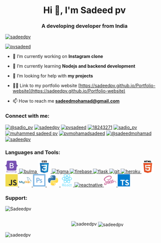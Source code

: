 <h1 align="center">Hi 👋, I'm Sadeed pv</h1>
<h3 align="center">A developing developer from India</h3>

<p align="left"> <a href="https://github.com/ryo-ma/github-profile-trophy"><img src="https://github-profile-trophy.vercel.app/?username=sadeedpv" alt="sadeedpv" /></a> </p>

<p align="left"> <a href="https://twitter.com/pvsadeed" target="blank"><img src="https://img.shields.io/twitter/follow/pvsadeed?logo=twitter&style=for-the-badge" alt="pvsadeed" /></a> </p>

- 🔭 I’m currently working on **Instagram clone**

- 🌱 I’m currently learning **Nodejs and backend development**

- 🤝 I’m looking for help with **my projects**

- 👨‍💻 Link to my portfolio website [https://sadeedpv.github.io/Portfolio-website](https://sadeedpv.github.io/Portfolio-website)

- 📫 How to reach me **sadeedmohamad@gmail.com**

<h3 align="left">Connect with me:</h3>
<p align="left">
<a href="https://codepen.io/sadio_pv" target="blank"><img align="center" src="https://raw.githubusercontent.com/rahuldkjain/github-profile-readme-generator/master/src/images/icons/Social/codepen.svg" alt="@sadio_pv" height="30" width="40" /></a>
<a href="https://dev.to/sadeedpv" target="blank"><img align="center" src="https://raw.githubusercontent.com/rahuldkjain/github-profile-readme-generator/master/src/images/icons/Social/devto.svg" alt="sadeedpv" height="30" width="40" /></a>
<a href="https://twitter.com/pvsadeed" target="blank"><img align="center" src="https://raw.githubusercontent.com/rahuldkjain/github-profile-readme-generator/master/src/images/icons/Social/twitter.svg" alt="pvsadeed" height="30" width="40" /></a>
<a href="https://stackoverflow.com/users/18243271" target="blank"><img align="center" src="https://raw.githubusercontent.com/rahuldkjain/github-profile-readme-generator/master/src/images/icons/Social/stack-overflow.svg" alt="18243271" height="30" width="40" /></a>
<a href="https://instagram.com/sadio_pv" target="blank"><img align="center" src="https://raw.githubusercontent.com/rahuldkjain/github-profile-readme-generator/master/src/images/icons/Social/instagram.svg" alt="sadio_pv" height="30" width="40" /></a>
<a href="https://linkedin.com/in/muhammed-sadeed-pv-b26023239" target="blank"><img align="center" src="https://raw.githubusercontent.com/rahuldkjain/github-profile-readme-generator/master/src/images/icons/Social/linked-in-alt.svg" alt="muhammed sadeed pv" height="30" width="40" /></a>
<a href="https://dribbble.com/sadeed_pv" target="blank"><img align="center" src="https://raw.githubusercontent.com/rahuldkjain/github-profile-readme-generator/master/src/images/icons/Social/dribbble.svg" alt="pvmohamadsadeed" height="30" width="40" /></a>
<a href="https://medium.com/@sadeedmohamad" target="blank"><img align="center" src="https://raw.githubusercontent.com/rahuldkjain/github-profile-readme-generator/master/src/images/icons/Social/medium.svg" alt="@sadeedmohamad" height="30" width="40" /></a>
<a href="https://www.leetcode.com/sadeedpv" target="blank"><img align="center" src="https://raw.githubusercontent.com/rahuldkjain/github-profile-readme-generator/master/src/images/icons/Social/leet-code.svg" alt="sadeedpv" height="30" width="40" /></a>
</p>

<h3 align="left">Languages and Tools:</h3>
<p align="left"> <a href="https://getbootstrap.com" target="_blank" rel="noreferrer"> <img src="https://raw.githubusercontent.com/devicons/devicon/master/icons/bootstrap/bootstrap-plain-wordmark.svg" alt="bootstrap" width="40" height="40"/> </a> <a href="https://bulma.io/" target="_blank" rel="noreferrer"> <img src="https://raw.githubusercontent.com/gilbarbara/logos/804dc257b59e144eaca5bc6ffd16949752c6f789/logos/bulma.svg" alt="bulma" width="40" height="40"/> </a> <a href="https://www.w3schools.com/css/" target="_blank" rel="noreferrer"> <img src="https://raw.githubusercontent.com/devicons/devicon/master/icons/css3/css3-original-wordmark.svg" alt="css3" width="40" height="40"/> </a> <a href="https://www.figma.com/" target="_blank" rel="noreferrer"> <img src="https://www.vectorlogo.zone/logos/figma/figma-icon.svg" alt="figma" width="40" height="40"/> </a> <a href="https://firebase.google.com/" target="_blank" rel="noreferrer"> <img src="https://www.vectorlogo.zone/logos/firebase/firebase-icon.svg" alt="firebase" width="40" height="40"/> </a> <a href="https://flask.palletsprojects.com/" target="_blank" rel="noreferrer"> <img src="https://www.vectorlogo.zone/logos/pocoo_flask/pocoo_flask-icon.svg" alt="flask" width="40" height="40"/> </a> <a href="https://git-scm.com/" target="_blank" rel="noreferrer"> <img src="https://www.vectorlogo.zone/logos/git-scm/git-scm-icon.svg" alt="git" width="40" height="40"/> </a> <a href="https://heroku.com" target="_blank" rel="noreferrer"> <img src="https://www.vectorlogo.zone/logos/heroku/heroku-icon.svg" alt="heroku" width="40" height="40"/> </a> <a href="https://www.w3.org/html/" target="_blank" rel="noreferrer"> <img src="https://raw.githubusercontent.com/devicons/devicon/master/icons/html5/html5-original-wordmark.svg" alt="html5" width="40" height="40"/> </a> <a href="https://developer.mozilla.org/en-US/docs/Web/JavaScript" target="_blank" rel="noreferrer"> <img src="https://raw.githubusercontent.com/devicons/devicon/master/icons/javascript/javascript-original.svg" alt="javascript" width="40" height="40"/> </a> <a href="https://www.mysql.com/" target="_blank" rel="noreferrer"> <img src="https://raw.githubusercontent.com/devicons/devicon/master/icons/mysql/mysql-original-wordmark.svg" alt="mysql" width="40" height="40"/> </a> <a href="https://www.photoshop.com/en" target="_blank" rel="noreferrer"> <img src="https://raw.githubusercontent.com/devicons/devicon/master/icons/photoshop/photoshop-line.svg" alt="photoshop" width="40" height="40"/> </a> <a href="https://www.python.org" target="_blank" rel="noreferrer"> <img src="https://raw.githubusercontent.com/devicons/devicon/master/icons/python/python-original.svg" alt="python" width="40" height="40"/> </a> <a href="https://reactjs.org/" target="_blank" rel="noreferrer"> <img src="https://raw.githubusercontent.com/devicons/devicon/master/icons/react/react-original-wordmark.svg" alt="react" width="40" height="40"/> </a> <a href="https://reactnative.dev/" target="_blank" rel="noreferrer"> <img src="https://reactnative.dev/img/header_logo.svg" alt="reactnative" width="40" height="40"/> </a> <a href="https://sass-lang.com" target="_blank" rel="noreferrer"> <img src="https://raw.githubusercontent.com/devicons/devicon/master/icons/sass/sass-original.svg" alt="sass" width="40" height="40"/> </a> <a href="https://www.typescriptlang.org/" target="_blank" rel="noreferrer"> <img src="https://raw.githubusercontent.com/devicons/devicon/master/icons/typescript/typescript-original.svg" alt="typescript" width="40" height="40"/> </a> </p>

<h3 align="left">Support:</h3>
<p><a href="https://www.buymeacoffee.com/Sadeedpv"> <img align="left" src="https://cdn.buymeacoffee.com/buttons/v2/default-yellow.png" height="50" width="210" alt="Sadeedpv" /></a></p><br><br>

<p><img align="left" src="https://github-readme-stats.vercel.app/api/top-langs?username=sadeedpv&show_icons=true&locale=en&layout=compact" alt="sadeedpv" /></p>

<p>&nbsp;<img align="center" src="https://github-readme-stats.vercel.app/api?username=sadeedpv&show_icons=true&locale=en" alt="sadeedpv" /></p>

<p><img align="center" src="https://github-readme-streak-stats.herokuapp.com/?user=sadeedpv&" alt="sadeedpv" /></p>

